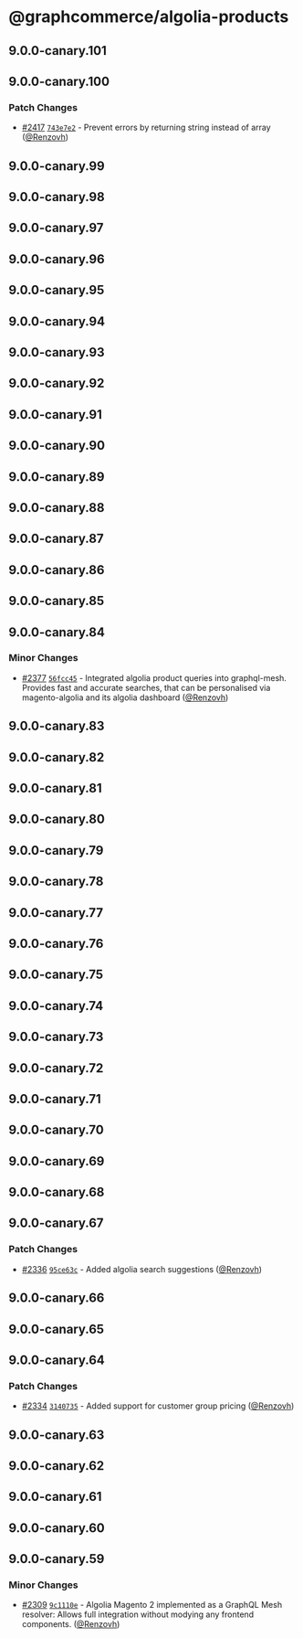 # @graphcommerce/algolia-products

## 9.0.0-canary.101

## 9.0.0-canary.100

### Patch Changes

- [#2417](https://github.com/graphcommerce-org/graphcommerce/pull/2417) [`743e7e2`](https://github.com/graphcommerce-org/graphcommerce/commit/743e7e275c8f0bfe32a5240c08eed92120085cc0) - Prevent errors by returning string instead of array ([@Renzovh](https://github.com/Renzovh))

## 9.0.0-canary.99

## 9.0.0-canary.98

## 9.0.0-canary.97

## 9.0.0-canary.96

## 9.0.0-canary.95

## 9.0.0-canary.94

## 9.0.0-canary.93

## 9.0.0-canary.92

## 9.0.0-canary.91

## 9.0.0-canary.90

## 9.0.0-canary.89

## 9.0.0-canary.88

## 9.0.0-canary.87

## 9.0.0-canary.86

## 9.0.0-canary.85

## 9.0.0-canary.84

### Minor Changes

- [#2377](https://github.com/graphcommerce-org/graphcommerce/pull/2377) [`56fcc45`](https://github.com/graphcommerce-org/graphcommerce/commit/56fcc45b60e43574c64fcdd7b02f8062d677e250) - Integrated algolia product queries into graphql-mesh. Provides fast and accurate searches, that can be personalised via magento-algolia and its algolia dashboard ([@Renzovh](https://github.com/Renzovh))

## 9.0.0-canary.83

## 9.0.0-canary.82

## 9.0.0-canary.81

## 9.0.0-canary.80

## 9.0.0-canary.79

## 9.0.0-canary.78

## 9.0.0-canary.77

## 9.0.0-canary.76

## 9.0.0-canary.75

## 9.0.0-canary.74

## 9.0.0-canary.73

## 9.0.0-canary.72

## 9.0.0-canary.71

## 9.0.0-canary.70

## 9.0.0-canary.69

## 9.0.0-canary.68

## 9.0.0-canary.67

### Patch Changes

- [#2336](https://github.com/graphcommerce-org/graphcommerce/pull/2336) [`95ce63c`](https://github.com/graphcommerce-org/graphcommerce/commit/95ce63cd32463835239ba959734cdaf1aa7f3f7b) - Added algolia search suggestions ([@Renzovh](https://github.com/Renzovh))

## 9.0.0-canary.66

## 9.0.0-canary.65

## 9.0.0-canary.64

### Patch Changes

- [#2334](https://github.com/graphcommerce-org/graphcommerce/pull/2334) [`3140735`](https://github.com/graphcommerce-org/graphcommerce/commit/3140735a8a49f8bebcbfde4e581515884446e05d) - Added support for customer group pricing ([@Renzovh](https://github.com/Renzovh))

## 9.0.0-canary.63

## 9.0.0-canary.62

## 9.0.0-canary.61

## 9.0.0-canary.60

## 9.0.0-canary.59

### Minor Changes

- [#2309](https://github.com/graphcommerce-org/graphcommerce/pull/2309) [`9c1110e`](https://github.com/graphcommerce-org/graphcommerce/commit/9c1110ed018139dec7e7183f783208c158ee7ead) - Algolia Magento 2 implemented as a GraphQL Mesh resolver: Allows full integration without modying any frontend components. ([@Renzovh](https://github.com/Renzovh))
